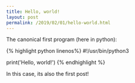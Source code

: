 ```yaml
---
title: Hello, world!
layout: post
permalink: /2019/02/01/hello-world.html
---
```


The canonical first program (here in python):

{% highlight python linenos%}
#!/usr/bin/python3

print('Hello, world!')
{% endhighlight %}

In this case, its also the first post!
